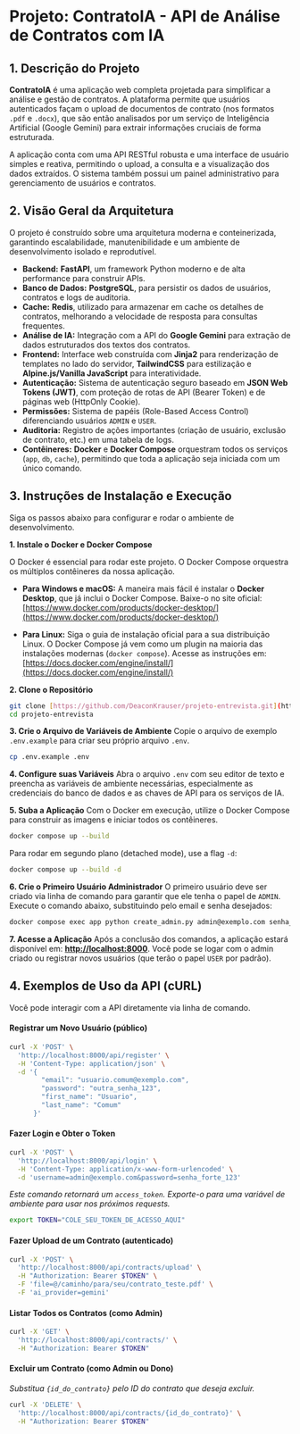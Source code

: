# Projeto: ContratoIA - API de Análise de Contratos com IA

## 1. Descrição do Projeto

**ContratoIA** é uma aplicação web completa projetada para simplificar a análise e gestão de contratos. A plataforma permite que usuários autenticados façam o upload de documentos de contrato (nos formatos `.pdf` e `.docx`), que são então analisados por um serviço de Inteligência Artificial (Google Gemini) para extrair informações cruciais de forma estruturada.

A aplicação conta com uma API RESTful robusta e uma interface de usuário simples e reativa, permitindo o upload, a consulta e a visualização dos dados extraídos. O sistema também possui um painel administrativo para gerenciamento de usuários e contratos.

## 2. Visão Geral da Arquitetura

O projeto é construído sobre uma arquitetura moderna e conteinerizada, garantindo escalabilidade, manutenibilidade e um ambiente de desenvolvimento isolado e reprodutível.

-   **Backend:** **FastAPI**, um framework Python moderno e de alta performance para construir APIs.
-   **Banco de Dados:** **PostgreSQL**, para persistir os dados de usuários, contratos e logs de auditoria.
-   **Cache:** **Redis**, utilizado para armazenar em cache os detalhes de contratos, melhorando a velocidade de resposta para consultas frequentes.
-   **Análise de IA:** Integração com a API do **Google Gemini** para extração de dados estruturados dos textos dos contratos.
-   **Frontend:** Interface web construída com **Jinja2** para renderização de templates no lado do servidor, **TailwindCSS** para estilização e **Alpine.js/Vanilla JavaScript** para interatividade.
-   **Autenticação:** Sistema de autenticação seguro baseado em **JSON Web Tokens (JWT)**, com proteção de rotas de API (Bearer Token) e de páginas web (HttpOnly Cookie).
-   **Permissões:** Sistema de papéis (Role-Based Access Control) diferenciando usuários `ADMIN` e `USER`.
-   **Auditoria:** Registro de ações importantes (criação de usuário, exclusão de contrato, etc.) em uma tabela de logs.
-   **Contêineres:** **Docker** e **Docker Compose** orquestram todos os serviços (`app`, `db`, `cache`), permitindo que toda a aplicação seja iniciada com um único comando.

## 3. Instruções de Instalação e Execução

Siga os passos abaixo para configurar e rodar o ambiente de desenvolvimento.

**1. Instale o Docker e Docker Compose**

O Docker é essencial para rodar este projeto. O Docker Compose orquestra os múltiplos contêineres da nossa aplicação.

* **Para Windows e macOS:**
    A maneira mais fácil é instalar o **Docker Desktop**, que já inclui o Docker Compose. Baixe-o no site oficial:
    [https://www.docker.com/products/docker-desktop/](https://www.docker.com/products/docker-desktop/)

* **Para Linux:**
    Siga o guia de instalação oficial para a sua distribuição Linux. O Docker Compose já vem como um plugin na maioria das instalações modernas (`docker compose`).
    Acesse as instruções em: [https://docs.docker.com/engine/install/](https://docs.docker.com/engine/install/)

**2. Clone o Repositório**
```bash
git clone [https://github.com/DeaconKrauser/projeto-entrevista.git](https://github.com/DeaconKrauser/projeto-entrevista.git)
cd projeto-entrevista
```

**3. Crie o Arquivo de Variáveis de Ambiente**
Copie o arquivo de exemplo `.env.example` para criar seu próprio arquivo `.env`.

```bash
cp .env.example .env
```

**4. Configure suas Variáveis**
Abra o arquivo `.env` com seu editor de texto e preencha as variáveis de ambiente necessárias, especialmente as credenciais do banco de dados e as chaves de API para os serviços de IA.

**5. Suba a Aplicação**
Com o Docker em execução, utilize o Docker Compose para construir as imagens e iniciar todos os contêineres.

```bash
docker compose up --build
```
Para rodar em segundo plano (detached mode), use a flag `-d`:
```bash
docker compose up --build -d
```

**6. Crie o Primeiro Usuário Administrador**
O primeiro usuário deve ser criado via linha de comando para garantir que ele tenha o papel de `ADMIN`. Execute o comando abaixo, substituindo pelo email e senha desejados:

```bash
docker compose exec app python create_admin.py admin@exemplo.com senha_forte_123
```

**7. Acesse a Aplicação**
Após a conclusão dos comandos, a aplicação estará disponível em: **[http://localhost:8000](http://localhost:8000)**. Você pode se logar com o admin criado ou registrar novos usuários (que terão o papel `USER` por padrão).

## 4. Exemplos de Uso da API (cURL)

Você pode interagir com a API diretamente via linha de comando.

#### Registrar um Novo Usuário (público)
```bash
curl -X 'POST' \
  'http://localhost:8000/api/register' \
  -H 'Content-Type: application/json' \
  -d '{
        "email": "usuario.comum@exemplo.com",
        "password": "outra_senha_123",
        "first_name": "Usuario",
        "last_name": "Comum"
      }'
```

#### Fazer Login e Obter o Token
```bash
curl -X 'POST' \
  'http://localhost:8000/api/login' \
  -H 'Content-Type: application/x-www-form-urlencoded' \
  -d 'username=admin@exemplo.com&password=senha_forte_123'
```
*Este comando retornará um `access_token`. Exporte-o para uma variável de ambiente para usar nos próximos requests.*
```bash
export TOKEN="COLE_SEU_TOKEN_DE_ACESSO_AQUI"
```

#### Fazer Upload de um Contrato (autenticado)
```bash
curl -X 'POST' \
  'http://localhost:8000/api/contracts/upload' \
  -H "Authorization: Bearer $TOKEN" \
  -F 'file=@/caminho/para/seu/contrato_teste.pdf' \
  -F 'ai_provider=gemini'
```

#### Listar Todos os Contratos (como Admin)
```bash
curl -X 'GET' \
  'http://localhost:8000/api/contracts/' \
  -H "Authorization: Bearer $TOKEN"
```

#### Excluir um Contrato (como Admin ou Dono)
*Substitua `{id_do_contrato}` pelo ID do contrato que deseja excluir.*
```bash
curl -X 'DELETE' \
  'http://localhost:8000/api/contracts/{id_do_contrato}' \
  -H "Authorization: Bearer $TOKEN"
```